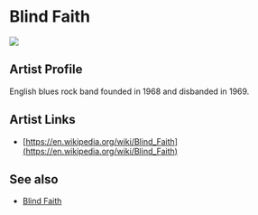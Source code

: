 # Blind Faith

![](../../asssets/artists/Blind_Faith.png)

## Artist Profile

English blues rock band founded in 1968 and disbanded in 1969.

## Artist Links

- [https://en.wikipedia.org/wiki/Blind_Faith](https://en.wikipedia.org/wiki/Blind_Faith)


## See also

- [Blind Faith](Blind_Faith-Blind_Faith.md)
